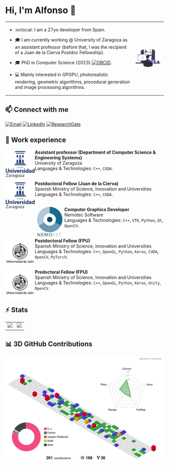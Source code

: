 # Hi, I'm Alfonso :wave:

<table style="border:none!important;">
    <tr>
        <td style="width:80%">
            <p>
                
- :octocat: I am a 27yo developer from Spain.
       
- :mortar_board: I am currently working @ University of Zaragoza as an assistant professor (before that, I was the recipient of a Juan de la Cierva Postdoc Fellowship).

- :mortar_board: PhD in Computer Science (2023) <a href="https://orcid.org/0000-0003-1423-9496" title="ORCID"><img src="https://cdn.simpleicons.org/orcid" width="15" height="15" alt="ORCID"/></a>.

- :computer: Mainly interested in GPGPU, photorealistic rendering, geometric algorithms, procedural generation and image processing algorithms.
            </p>
        </td>
        <td style="width:20%">
            <img src="assets/introduction/programming.png"> 
        </td>
    </tr>
</table>

## :mailbox: Connect with me

[![Email](https://img.shields.io/badge/alfonso.lopezr@unizar.es-email-red?style=for-the-badge&logo=gmail&labelColor=101010)](mailto:alfonso.lopezr@unizar.es)
[![LinkedIn](https://img.shields.io/badge/Alfonso_López_Ruiz-LinkedIn-green?style=for-the-badge&logo=LinkedIn&labelColor=101010)](https://www.linkedin.com/in/alfonso-l%C3%B3pez-ruiz-7607331b7/)
[![ResearchGate](https://img.shields.io/badge/Alfonso_López_Ruiz-ResearchGate-orange?style=for-the-badge&logo=ResearchGate&labelColor=101010)](https://www.researchgate.net/profile/Alfonso_Ruiz2)

<!--
## :wrench: Technologies

Operative systems</br>
[![Windows](https://custom-icon-badges.demolab.com/badge/Windows-999999?style=for-the-badge&logo=windows11&logoColor=white)]()
[![Linux](https://img.shields.io/badge/Linux-FA7343?style=for-the-badge&logo=linux&logoColor=white)]()
[![Android](https://img.shields.io/badge/Android-1575F9?style=for-the-badge&logo=android&logoColor=white)]()
</br>
Programming languages</br>
[![C++](https://img.shields.io/badge/C++-FA7343?style=for-the-badge&logo=cplusplus&logoColor=white)]()
[![C#](https://custom-icon-badges.demolab.com/badge/C%23-%23239120.svg?style=for-the-badge&logo=cshrp&logoColor=white)]()
[![Python](https://img.shields.io/badge/Python-1575F9?style=for-the-badge&logo=python&logoColor=white)]()
[![Swift](https://img.shields.io/badge/Swift-green?style=for-the-badge&logo=swift&logoColor=white)]()
[![Spark](https://img.shields.io/badge/Spark-purple?style=for-the-badge&logo=apachespark&logoColor=white)]()
[![Java](https://img.shields.io/badge/Java-007396?style=for-the-badge&logo=openjdk&logoColor=white)]()
[![Kotlin](https://img.shields.io/badge/Kotlin-0095D5?style=for-the-badge&logo=kotlin&logoColor=white)]()
[![PHP](https://img.shields.io/badge/PHP-FFCA28?style=for-the-badge&logo=php&logoColor=white)]()
</br>
Python packages</br>
[![Keras](https://img.shields.io/badge/Keras-green?style=for-the-badge&logo=keras&logoColor=white)]()
[![PyTorch](https://img.shields.io/badge/PyTorch-red?style=for-the-badge&logo=pytorch&logoColor=white)]()
[![Pandas](https://img.shields.io/badge/Pandas-pink?style=for-the-badge&logo=pandas&logoColor=white)]()
[![Scikit Learn](https://img.shields.io/badge/Scikit_Learn-007396?style=for-the-badge&logo=scikitlearn&logoColor=white)]()
[![Numpy](https://img.shields.io/badge/Numpy-0095D5?style=for-the-badge&logo=numpy&logoColor=white)]()
[![SciPy](https://img.shields.io/badge/SciPy-olive?style=for-the-badge&logo=scipy&logoColor=white)]()
[![Matplotlib](https://custom-icon-badges.demolab.com/badge/Matplotlib-cyan?style=for-the-badge&logo=matplotlib&logoColor=white)]()
</br>
Computer Graphics frameworks and APIs</br>
[![OpenGL](https://img.shields.io/badge/OpenGL-999999?style=for-the-badge&logo=OpenGL&logoColor=white)]()
[![Unity](https://img.shields.io/badge/Unity-3DDC84?style=for-the-badge&logo=unity&logoColor=white)]()
[![Qt](https://img.shields.io/badge/Qt-yellow?style=for-the-badge&logo=qt&logoColor=white)]()
</br>
Web and server frameworks/packages</br>
[![jQuery](https://img.shields.io/badge/jQuery-F7DF1E?style=for-the-badge&logo=jquery&logoColor=white)]()
[![AWS](https://img.shields.io/badge/AWS-232F3E?style=for-the-badge&logo=amazon-web-services&logoColor=white)]()
[![Firebase](https://img.shields.io/badge/Firebase-FFCA28?style=for-the-badge&logo=firebase&logoColor=white)]()
[![MongoDB](https://img.shields.io/badge/MongoDB-47A248?style=for-the-badge&logo=mongodb&logoColor=white)]()
[![CodeIgniter](https://img.shields.io/badge/CodeIgniter-purple?style=for-the-badge&logo=codeigniter&logoColor=white)]()
</br>-->

## :book: Work experience

[<img align="left" height="94px" width="94px" alt="Nemotec" src="assets/media/unizar.png"/>](https://graphics.unizar.es/)

**Assistant professor (Department of Computer Science & Engineering Systems)** \
University of Zaragoza\
Languages & Technologies: `C++`, `CUDA`. \
<br/>

[<img align="left" height="94px" width="94px" alt="Nemotec" src="assets/media/unizar.png"/>](https://graphics.unizar.es/)

**Postdoctoral Fellow (Juan de la Cierva)** \
Spanish Ministry of Science, Innovation and Universities\
Languages & Technologies: `C++`, `CUDA`. \
<br/>

[<img align="left" height="94px" width="94px" alt="Nemotec" src="assets/media/nemotec.png"/>](https://nemostudio.nemotec.com/)

**Computer Graphics Developer** \
Nemotec Software\
Languages & Technologies: `C++`, `VTK`, `Python`, `Qt`, `OpenCV`. \
<br/>

[<img align="left" height="94px" width="94px" alt="University of Jaén" src="assets/media/uja.png"/>](https://ujaen.es)

**Postdoctoral Fellow (FPU)** \
Spanish Ministry of Science, Innovation and Universities \
Languages & Technologies: `C++`, `OpenGL`, `Python`, `Keras`, `CUDA`, `OpenCV`, `PyTorch`. \
<br/>

[<img align="left" height="94px" width="94px" alt="University of Jaén" src="assets/media/uja.png"/>](https://ujaen.es)

**Predoctoral Fellow (FPU)** \
Spanish Ministry of Science, Innovation and Universities \
Languages & Technologies: `C++`, `OpenGL`, `Python`, `Keras`, `Unity`, `OpenCV`. \
<br/>

## :zap: Stats 

<table>
    <tr>
        <td style="width:50%">
            <img src="https://github-readme-stats.vercel.app/api?username=AlfonsoLRz&bg_color=30,e96443,904e95&title_color=fff&text_color=fff&rank_icon=github" height=200>
        </td>
        <td  style="width:50%">
            <img src="https://github-readme-stats.vercel.app/api/top-langs/?username=AlfonsoLRz&bg_color=30,e96443,904e95&title_color=fff&text_color=fff&layout=donut" height=200>
        </td>
    </tr>
</table>

## 📊 3D GitHub Contributions

![3D profile (night rainbow)](./profile-3d-contrib/profile-gitblock.svg)
